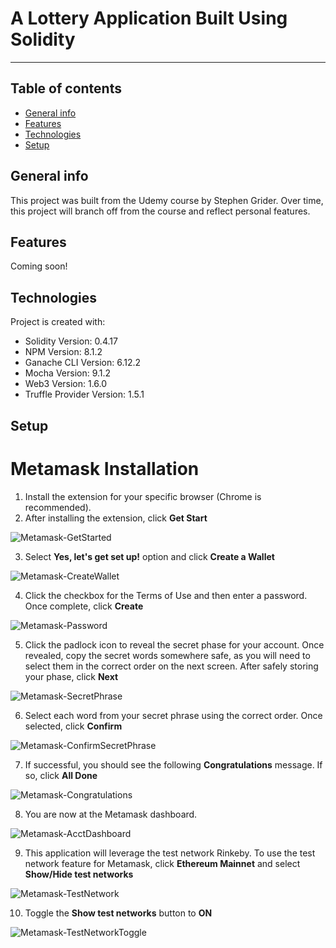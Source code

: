 # A Lottery Application Built Using Solidity
***
## Table of contents
* [General info](#general-info)
* [Features](#features)
* [Technologies](#technologies)
* [Setup](#setup)

## General info
This project was built from the Udemy course by Stephen Grider. Over time, this project will branch off from the course and reflect personal features. 

## Features
Coming soon!

## Technologies
Project is created with:
* Solidity Version: 0.4.17
* NPM Version: 8.1.2
* Ganache CLI Version: 6.12.2
* Mocha Version: 9.1.2
* Web3 Version: 1.6.0
* Truffle Provider Version: 1.5.1
	
## Setup

# Metamask Installation
1. Install the extension for your specific browser (Chrome is recommended).
2. After installing the extension, click **Get Start**

![Metamask-GetStarted](https://user-images.githubusercontent.com/96752508/155795509-4f2cb3f3-31c9-4a43-a5dc-7be22890a83b.jpg)

3. Select **Yes, let's get set up!** option and click **Create a Wallet**

![Metamask-CreateWallet](https://user-images.githubusercontent.com/96752508/155797416-35e4cc9a-1261-4ac4-962a-318ed7e2de14.png)

4. Click the checkbox for the Terms of Use and then enter a password. Once complete, click **Create**

![Metamask-Password](https://user-images.githubusercontent.com/96752508/155798275-9fd6fe4f-23de-45ff-b288-fdf511771e8a.png)

5. Click the padlock icon to reveal the secret phase for your account. Once revealed, copy the secret words somewhere safe, as you will need to select them in the correct order on the next screen. After safely storing your phase, click **Next**

![Metamask-SecretPhrase](https://user-images.githubusercontent.com/96752508/155799086-d996bb8c-6337-42f3-94c5-f7040aecd898.png)

6. Select each word from your secret phrase using the correct order. Once selected, click **Confirm**

![Metamask-ConfirmSecretPhrase](https://user-images.githubusercontent.com/96752508/155799644-7afda245-b930-4d92-b029-9b067f215896.png)

7. If successful, you should see the following **Congratulations** message. If so, click **All Done**

![Metamask-Congratulations](https://user-images.githubusercontent.com/96752508/155846635-be8ac800-cb70-413b-88d3-896c860d827b.png)

8. You are now at the Metamask dashboard.

![Metamask-AcctDashboard](https://user-images.githubusercontent.com/96752508/155846736-cf550ef0-e0f3-4f08-8ab3-6a10c1bf305c.png)

9. This application will leverage the test network Rinkeby. To use the test network feature for Metamask, click **Ethereum Mainnet** and select **Show/Hide test networks**

![Metamask-TestNetwork](https://user-images.githubusercontent.com/96752508/155846909-cf4b19b7-a8c4-428b-93f4-eee484a2b578.png)

10. Toggle the **Show test networks** button to **ON**

![Metamask-TestNetworkToggle](https://user-images.githubusercontent.com/96752508/155846972-37811741-04b0-4909-ad12-d21a130f08c8.png)